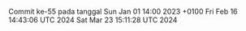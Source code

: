 Commit ke-55 pada tanggal Sun Jan 01 14:00 2023 +0100
Fri Feb 16 14:43:06 UTC 2024
Sat Mar 23 15:11:28 UTC 2024
